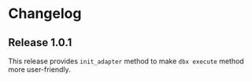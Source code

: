 # Changelog

## Release 1.0.1

This release provides `init_adapter` method to make `dbx execute` method more user-friendly.


